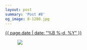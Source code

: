 ```yaml
---
layout: post
summary: 'Post #8'
og_image: 8-1280.jpg
---
```


<p>
 <time>
  <a href="/8">
   {{ page.date | date: "%B %-d, %Y" }}
  </a>
 </time>
 <a href="/8">
  <figure data-taken="8/19/2013">
   <img sizes="(min-width: 700px) 50vw, calc(100vw - 2rem)" src="{{ site.assets_url }}/8-640.jpg" srcset="{{ site.assets_url }}/8-1280.jpg 1280w, {{ site.assets_url }}/8-960.jpg 960w, {{ site.assets_url }}/8-640.jpg 640w, {{ site.assets_url }}/8-320.jpg 320w"/>
  </figure>
 </a>
</p>
